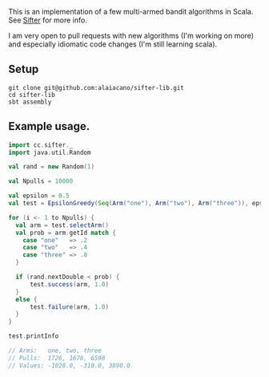 This is an implementation of a few multi-armed bandit algorithms in Scala. See [Sifter](http://www.sifter.cc) for more info.

I am very open to pull requests with new algorithms (I'm working on more) and especially idiomatic code changes (I'm still learning scala).

## Setup

    git clone git@github.com:alaiacano/sifter-lib.git
    cd sifter-lib
    sbt assembly

## Example usage.

```scala
import cc.sifter._
import java.util.Random

val rand = new Random(1)

val Npulls = 10000

val epsilon = 0.5
val test = EpsilonGreedy(Seq(Arm("one"), Arm("two"), Arm("three")), epsilon)

for (i <- 1 to Npulls) {
  val arm = test.selectArm()
  val prob = arm.getId match {
    case "one"   => .2
    case "two"   => .4
    case "three" => .8
  }

  if (rand.nextDouble < prob) {
      test.success(arm, 1.0)
  }
  else {
      test.failure(arm, 1.0)
  }
}

test.printInfo

// Arms:   one, two, three
// Pulls:  1726, 1676, 6598
// Values: -1028.0, -310.0, 3890.0
```
